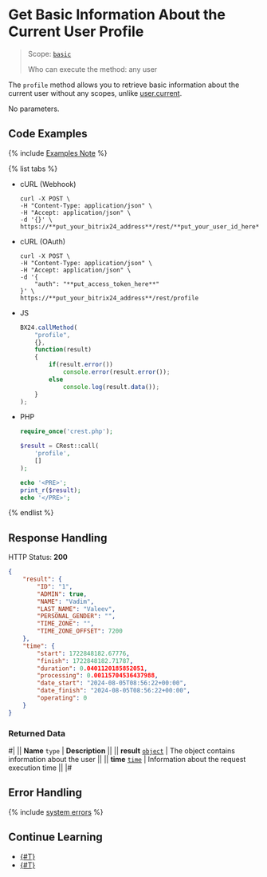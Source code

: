# Get Basic Information About the Current User Profile

> Scope: [`basic`](../../scopes/permissions.md)
>
> Who can execute the method: any user

The `profile` method allows you to retrieve basic information about the current user without any scopes, unlike [user.current](../../user/user-current.md).

No parameters.

## Code Examples

{% include [Examples Note](../../../_includes/examples.md) %}

{% list tabs %}

- cURL (Webhook)

    ```curl
    curl -X POST \
    -H "Content-Type: application/json" \
    -H "Accept: application/json" \
    -d '{}' \
    https://**put_your_bitrix24_address**/rest/**put_your_user_id_here**/**put_your_webhook_here**/profile
    ```

- cURL (OAuth)

    ```curl
    curl -X POST \
    -H "Content-Type: application/json" \
    -H "Accept: application/json" \
    -d '{
        "auth": "**put_access_token_here**"
    }' \
    https://**put_your_bitrix24_address**/rest/profile
    ```

- JS

    ```js
    BX24.callMethod(
        "profile",
        {},
        function(result)
        {
            if(result.error())
                console.error(result.error());
            else
                console.log(result.data());
        }
    );
    ```

- PHP

    ```php
    require_once('crest.php');

    $result = CRest::call(
        'profile',
        []
    );

    echo '<PRE>';
    print_r($result);
    echo '</PRE>';
    ```

{% endlist %}

## Response Handling

HTTP Status: **200**

```json
{
    "result": {
        "ID": "1",
        "ADMIN": true,
        "NAME": "Vadim",
        "LAST_NAME": "Valeev",
        "PERSONAL_GENDER": "",
        "TIME_ZONE": "",
        "TIME_ZONE_OFFSET": 7200
    },
    "time": {
        "start": 1722848182.67776,
        "finish": 1722848182.71787,
        "duration": 0.0401120185852051,
        "processing": 0.00115704536437988,
        "date_start": "2024-08-05T08:56:22+00:00",
        "date_finish": "2024-08-05T08:56:22+00:00",
        "operating": 0
    }
}
```

### Returned Data

#|
|| **Name**
`type` | **Description** ||
|| **result**
[`object`](../../data-types.md) | The object contains information about the user ||
|| **time**
[`time`](../../data-types.md) | Information about the request execution time ||
|#

## Error Handling

{% include [system errors](../../../_includes/system-errors.md) %}

## Continue Learning

- [{#T}](./user-admin.md)
- [{#T}](./user-access.md)